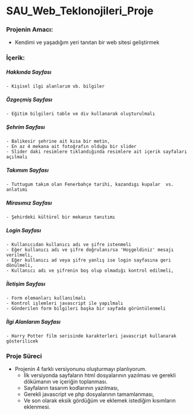 # SAU_Web_Teklonojileri_Proje


###   Projenin Amacı:
- Kendimi ve yaşadığım yeri tanıtan bir web sitesi geliştirmek


###   İçerik:


  ##### Hakkında Sayfası
    - Kişisel ilgi alanlarım vb. bilgiler

  ##### Özgeçmiş Sayfası    
    - Eğitim bilgileri table ve div kullanarak oluşturulmalı

  ##### Şehrim Sayfası  
    - Balikesir şehrine ait kısa bir metin,
    - En az 4 mekana ait fotoğrafın olduğu bir slider
    - Slider daki resimlere tıklandığında resimlere ait içerik sayfaları açılmalı

  ##### Takımım Sayfası 
    - Tuttugum takım olan Fenerbahçe tarihi, kazandıgı kupalar  vs. anlatımı 

  ##### Mirasımız Sayfası
    - Şehirdeki kültürel bir mekanın tanıtımı 

  ##### Login Sayfası
    - Kullanıcıdan kullanıcı adı ve şifre istenmeli
    - Eğer kullanıcı adı ve şifre doğrulanırsa 'Hoşgeldiniz' mesajı verilmeli,
    - Eğer kullanıcı ad veya şifre yanlış ise login sayfasına geri dönülmeli,
    - Kullanıcı adı ve şifrenin boş olup olmadığı kontrol edilmeli,

  ##### İletişim Sayfası
    - Form elemanları kullanılmalı
    - Kontrol işlemleri javascript ile yapılmalı
    - Gönderilen form bilgileri başka bir sayfada görüntülenmeli
    
  ##### İlgi Alanlarım  Sayfası
    - Harry Potter film serisinde karakterleri javascript kullanarak gösterilicek 

###    Proje Süreci
  - Projenin 4 farklı versiyonunu oluşturmayı planlıyorum.
    - İlk versiyonda sayfaların html dosyalarının yazılması ve gerekli dökümanın ve içeriğin toplanması.
    - Sayfaların tasarım kodlarının yazılması,
    - Gerekli javascript ve php dosyalarının tamamlanması,
    - Ve son olarak eksik gördüğüm ve eklemek istediğim kısımların eklenmesi.
